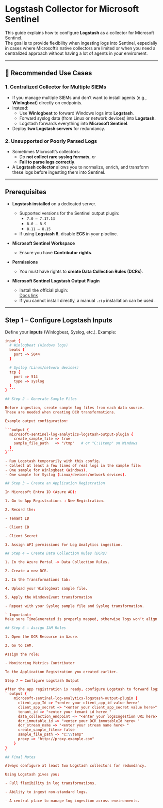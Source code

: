# Logstash Collector for Microsoft Sentinel

This guide explains how to configure **Logstash** as a collector for Microsoft Sentinel.  
The goal is to provide flexibility when ingesting logs into Sentinel, especially in cases where Microsoft’s native collectors are limited or when you need a centralized approach without having a lot of agents in your enviroment.

---

## 📌 Recommended Use Cases

### 1. Centralized Collector for Multiple SIEMs
- If you manage multiple SIEMs and don’t want to install agents (e.g., **Winlogbeat**) directly on endpoints.  
- Instead:
  - Use **Winlogbeat** to forward Windows logs into **Logstash**.
  - Forward syslog data (from Linux or network devices) into **Logstash**.
  - Logstash forwards everything into **Microsoft Sentinel**.
- Deploy **two Logstash servers** for redundancy.

### 2. Unsupported or Poorly Parsed Logs
- Sometimes Microsoft’s collectors:
  - Do **not collect rare syslog formats**, or
  - **Fail to parse logs correctly**.
- A **Logstash collector** allows you to normalize, enrich, and transform these logs before ingesting them into Sentinel.

---

## Prerequisites

- **Logstash installed** on a dedicated server.
  - Supported versions for the Sentinel output plugin:
    - `7.0 – 7.17.13`
    - `8.0 – 8.9`
    - `8.11 – 8.15`
  - If using **Logstash 8**, disable **ECS** in your pipeline.

- **Microsoft Sentinel Workspace**
  - Ensure you have **Contributor rights**.

- **Permissions**
  - You must have rights to **create Data Collection Rules (DCRs)**.

- **Microsoft Sentinel Logstash Output Plugin**
  - Install the official plugin:  
    [Docs link](https://learn.microsoft.com/azure/sentinel/connect-logstash-data-connection-rules)  
  - If you cannot install directly, a manual `.zip` installation can be used.

---

## Step 1 – Configure Logstash Inputs

Define your **inputs** (Winlogbeat, Syslog, etc.). Example:

```conf
input {
  # Winlogbeat (Windows logs)
  beats {
    port => 5044
  }

  # Syslog (Linux/network devices)
  tcp {
    port => 514
    type => syslog
  }
} ```

## Step 2 – Generate Sample Files

Before ingestion, create sample log files from each data source.
These are needed when creating DCR transformations.

Example output configuration:

```output {
  microsoft-sentinel-log-analytics-logstash-output-plugin {
    create_sample_file => true
    sample_file_path   => "/tmp"   # or "C:\\temp" on Windows
  }
}```

- Run Logstash temporarily with this config.
- Collect at least a few lines of real logs in the sample file:
- One sample for Winlogbeat (Windows).
- One sample for Syslog (Linux/devices/network devices).

## Step 3 – Create an Application Registration

In Microsoft Entra ID (Azure AD):

1. Go to App Registrations → New Registration.

2. Record the:

- Tenant ID

- Client ID

- Client Secret

3. Assign API permissions for Log Analytics ingestion.

## Step 4 – Create Data Collection Rules (DCRs)

1. In the Azure Portal -> Data Collection Rules.

2. Create a new DCR.

3. In the Transformations tab:

4. Upload your Winlogbeat sample file.

5. Apply the WindowsEvent transformation 

- Repeat with your Syslog sample file and Syslog transformation.

` Important:
Make sure TimeGenerated is properly mapped, otherwise logs won’t align correctly in Sentinel. `

## Step 6 – Assign IAM Roles

1. Open the DCR Resource in Azure.

2. Go to IAM.

Assign the role:

- Monitoring Metrics Contributor

To the Application Registration you created earlier.

Step 7 – Configure Logstash Output

After the app registration is ready, configure Logstash to forward logs to Sentinel:
` output {
    microsoft-sentinel-log-analytics-logstash-output-plugin {
      client_app_Id => "<enter your client_app_id value here>"
      client_app_secret => "<enter your client_app_secret value here>"
      tenant_id => "<enter your tenant id here> "
      data_collection_endpoint => "<enter your logsIngestion URI here> "
      dcr_immutable_id => "<enter your DCR immutableId here> "
      dcr_stream_name => "<enter your stream name here> "
      create_sample_file=> false
      sample_file_path => "c:\\temp"
      proxy => "http://proxy.example.com"
    }
}
`
## Final Notes

Always configure at least two Logstash collectors for redundancy.

Using Logstash gives you:

- Full flexibility in log transformations.

- Ability to ingest non-standard logs.

- A central place to manage log ingestion across environments.
